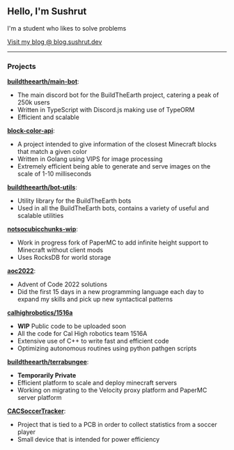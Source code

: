 ## Hello, I'm Sushrut
I'm a student who likes to solve problems

[Visit my blog @ blog.sushrut.dev](https://blog.sushrut.dev)

---
### Projects

[**buildtheearth/main-bot**](https://github.com/buildtheearth/main-bot):
- The main discord bot for the BuildTheEarth project, catering a peak of 250k users
- Written in TypeScript with Discord.js making use of TypeORM
- Efficient and scalable

[**block-color-api**](https://github.com/xboxbedrock/block-color-api):
- A project intended to give information of the closest Minecraft blocks that match a given color
- Written in Golang using VIPS for image processing
- Extremely efficient being able to generate and serve images on the scale of 1-10 milliseconds

[**buildtheearth/bot-utils**](https://github.com/buildtheearth/bot-utils):
- Utility library for the BuildTheEarth bots
- Used in all the BuildTheEarth bots, contains a variety of useful and scalable utilities

[**notsocubicchunks-wip**](https://github.com/xboxbedrock/notsocubicchunks-wip):
- Work in progress fork of PaperMC to add infinite height support to Minecraft without client mods
- Uses RocksDB for world storage

[**aoc2022**](https://github.com/xboxbedrock/aoc2022):
- Advent of Code 2022 solutions
- Did the first 15 days in a new programming language each day to expand my skills and pick up new syntactical patterns

[**calhighrobotics/1516a**](https://github.com/calhighrobotics/1516a)
- **WIP** Public code to be uploaded soon
- All the code for Cal High robotics team 1516A
- Extensive use of C++ to write fast and efficient code
- Optimizing autonomous routines using python pathgen scripts

[**buildtheearth/terrabungee**](https://github.com/buildtheearth/terrabungee):
- **Temporarily Private**
- Efficient platform to scale and deploy minecraft servers
- Working on migrating to the Velocity proxy platform and PaperMC server platform

[**CACSoccerTracker**](https://github.com/xboxbedrock/CACSoccerTracker):
- Project that is tied to a PCB in order to collect statistics from a soccer player
- Small device that is intended for power efficiency

